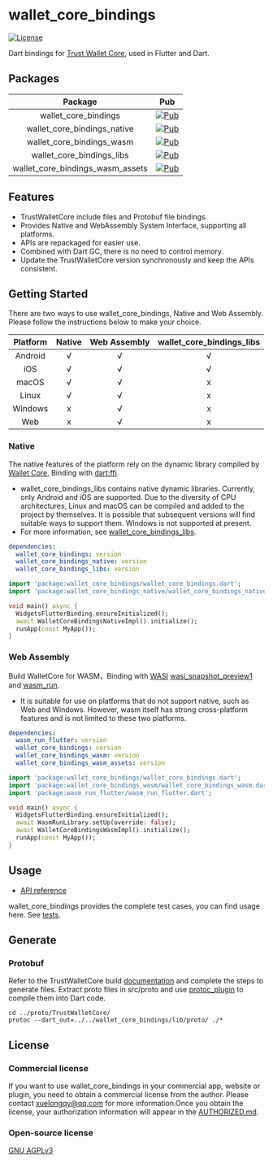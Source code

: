 # wallet_core_bindings
[![License](https://img.shields.io/badge/license-AGPLv3-blue)](https://pub.dev/packages/wallet_core_bindings)

Dart bindings for [Trust Wallet Core](https://github.com/trustwallet/wallet-core), used in Flutter and Dart.

## Packages
|             Package              |                                                          Pub                                                           |
|:--------------------------------:|:----------------------------------------------------------------------------------------------------------------------:|
|       wallet_core_bindings       |       [![Pub](https://img.shields.io/pub/v/wallet_core_bindings)](https://pub.dev/packages/wallet_core_bindings)       |
|   wallet_core_bindings_native    |   [![Pub](https://img.shields.io/pub/v/wallet_core_bindings)](https://pub.dev/packages/wallet_core_bindings_native)    |
|    wallet_core_bindings_wasm     |    [![Pub](https://img.shields.io/pub/v/wallet_core_bindings)](https://pub.dev/packages/wallet_core_bindings_wasm)     |
|    wallet_core_bindings_libs     |    [![Pub](https://img.shields.io/pub/v/wallet_core_bindings)](https://pub.dev/packages/wallet_core_bindings_libs)     |
| wallet_core_bindings_wasm_assets | [![Pub](https://img.shields.io/pub/v/wallet_core_bindings)](https://pub.dev/packages/wallet_core_bindings_wasm_assets) |

## Features

- TrustWalletCore include files and Protobuf file bindings.
- Provides Native and WebAssembly System Interface, supporting all platforms.
- APIs are repackaged for easier use.
- Combined with Dart GC, there is no need to control memory.
- Update the TrustWalletCore version synchronously and keep the APIs consistent.

## Getting Started
There are two ways to use wallet_core_bindings, Native and Web Assembly. Please follow the instructions below to make your choice.

| Platform | Native | Web Assembly | wallet_core_bindings_libs |
|:--------:|:------:|:------------:|:-------------------------:|
| Android  |   √    |      √       |             √             |
|   iOS    |   √    |      √       |             √             |
|  macOS   |   √    |      √       |             x             |
|  Linux   |   √    |      √       |             x             |
| Windows  |   x    |      √       |             x             |
|   Web    |   x    |      √       |             x             |

### Native
The native features of the platform rely on the dynamic library compiled by [Wallet Core](https://github.com/trustwallet/wallet-core), Binding with [dart:ffi](https://dart.dev/interop/c-interop).
* wallet_core_bindings_libs contains native dynamic libraries. Currently, only Android and iOS are supported. Due to the diversity of CPU architectures, Linux and macOS can be compiled and added to the project by themselves. It is possible that subsequent versions will find suitable ways to support them. Windows is not supported at present.
* For more information, see [wallet_core_bindings_libs](https://github.com/xuelongqy/wallet_core_bindings/tree/main/wallet_core_bindings_libs).
```yaml
dependencies:
  wallet_core_bindings: version
  wallet_core_bindings_native: version
  wallet_core_bindings_libs: version
```
```dart
import 'package:wallet_core_bindings/wallet_core_bindings.dart';
import 'package:wallet_core_bindings_native/wallet_core_bindings_native.dart';

void main() async {
  WidgetsFlutterBinding.ensureInitialized();
  await WalletCoreBindingsNativeImpl().initialize();
  runApp(const MyApp());
}
```
### Web Assembly
Build WalletCore for WASM，Binding with [WASI](https://github.com/WebAssembly/WASI) [wasi_snapshot_preview1](https://github.com/WebAssembly/WASI/blob/main/legacy/preview1/docs.md) and [wasm_run](https://github.com/juancastillo0/wasm_run).
* It is suitable for use on platforms that do not support native, such as Web and Windows. However, wasm itself has strong cross-platform features and is not limited to these two platforms.
```yaml
dependencies:
  wasm_run_flutter: version
  wallet_core_bindings: version
  wallet_core_bindings_wasm: version
  wallet_core_bindings_wasm_assets: version
```
```dart
import 'package:wallet_core_bindings/wallet_core_bindings.dart';
import 'package:wallet_core_bindings_wasm/wallet_core_bindings_wasm.dart';
import 'package:wasm_run_flutter/wasm_run_flutter.dart';

void main() async {
  WidgetsFlutterBinding.ensureInitialized();
  await WasmRunLibrary.setUp(override: false);
  await WalletCoreBindingsWasmImpl().initialize();
  runApp(const MyApp());
}
```

## Usage
* [API reference](https://pub.dev/documentation/wallet_core_bindings/latest/wallet_core_bindings/)

wallet_core_bindings provides the complete test cases, you can find usage here. See [tests](https://github.com/xuelongqy/wallet_core_bindings/tree/main/wallet_core_bindings/example/test). 

## Generate

### Protobuf
Refer to the TrustWalletCore build [documentation](https://developer.trustwallet.com/developer/wallet-core/developing-the-library/building) and complete the steps to generate files. Extract proto files in src/proto and use [protoc_plugin](https://pub.dev/packages/protoc_plugin) to compile them into Dart code.

```shell
cd ../proto/TrustWalletCore/
protoc --dart_out=../../wallet_core_bindings/lib/proto/ ./*
```

## License

### Commercial license
If you want to use wallet_core_bindings in your commercial app, website or plugin, you need to obtain a commercial license from the author. Please contact [xuelongqy@qq.com](mailto:xuelongqy@qq.com) for more information.Once you obtain the license, your authorization information will appear in the [AUTHORIZED.md](https://github.com/xuelongqy/wallet_core_bindings/blob/main/AUTHORIZED.md).

### Open-source license
[GNU AGPLv3](https://github.com/xuelongqy/wallet_core_bindings/blob/main/LICENSE)
